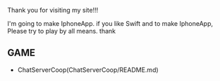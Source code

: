 Thank you for visiting my site!!!

I'm going to make IphoneApp.
if you like Swift and to make IphoneApp, Please try to play by all means.
thank

## GAME ##

 - ChatServerCoop(ChatServerCoop/README.md)